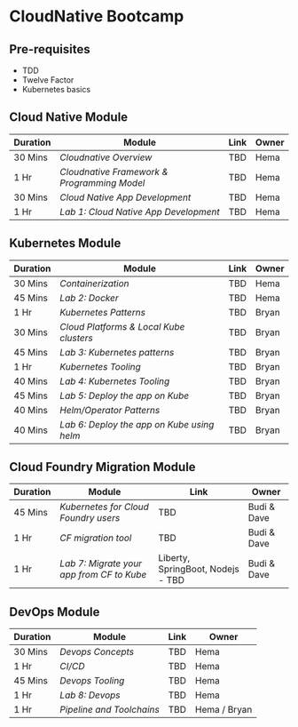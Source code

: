 # CloudNative Bootcamp

## Pre-requisites 

- TDD
- Twelve Factor
- Kubernetes basics

## Cloud Native Module 

| Duration | Module | Link | Owner |
| ---------- | ------ | ---- | ----- |
|   30 Mins | *Cloudnative Overview* | TBD | Hema |
|   1 Hr | *Cloudnative Framework & Programming Model* | TBD | Hema |
|   30 Mins | *Cloud Native App Development* | TBD | Hema |
|   1 Hr | *Lab 1: Cloud Native App Development* | TBD | Hema |

 ## Kubernetes Module

| Duration | Module | Link | Owner |
| ---------- | ------ | ---- | ----- |
|   30 Mins | *Containerization* | TBD | Hema |
|   45 Mins | *Lab 2: Docker* | TBD | Hema |
|   1 Hr | *Kubernetes Patterns* | TBD | Bryan |
|   30 Mins | *Cloud Platforms & Local Kube clusters* | TBD | Bryan |
|   45 Mins | *Lab 3: Kubernetes patterns* | TBD | Bryan |
|   1 Hr | *Kubernetes Tooling* | TBD | Bryan |
|   40 Mins | *Lab 4: Kubernetes Tooling* | TBD | Bryan |
|   45 Mins | *Lab 5: Deploy the app on Kube* | TBD | Bryan |
|   40 Mins | *Helm/Operator Patterns* | TBD | Bryan |
|   40 Mins | *Lab 6: Deploy the app on Kube using helm* | TBD | Bryan |

## Cloud Foundry Migration Module

| Duration | Module | Link | Owner |
| ---------- | ------ | ---- | ----- |
|   45 Mins | *Kubernetes for Cloud Foundry users* | TBD | Budi & Dave |
|   1 Hr  | *CF migration tool* | TBD | Budi & Dave |
|   1 Hr | *Lab 7: Migrate your app from CF to Kube* | Liberty, SpringBoot, Nodejs  - TBD| Budi & Dave |

## DevOps Module

| Duration | Module | Link | Owner |
| ---------- | ------ | ---- | ----- |
|   30 Mins | *Devops Concepts* | TBD | Hema |
|   1 Hr | *CI/CD* | TBD | Hema |
|   45 Mins | *Devops Tooling* | TBD | Hema |
|   1 Hr | *Lab 8: Devops* | TBD | Hema |
|   1 Hr | *Pipeline and Toolchains* | TBD | Hema / Bryan |

